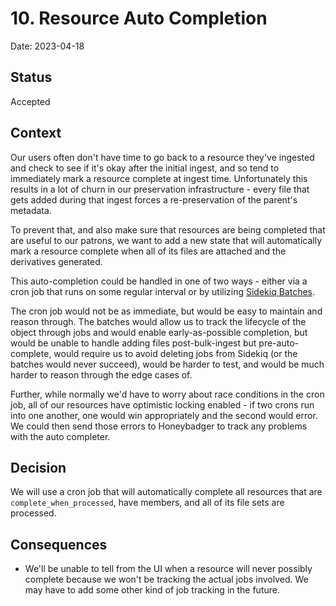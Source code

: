 # 10. Resource Auto Completion

Date: 2023-04-18

## Status

Accepted

## Context

Our users often don't have time to go back to a resource they've ingested and
check to see if it's okay after the initial ingest, and so tend to immediately
mark a resource complete at ingest time. Unfortunately this results in a lot of
churn in our preservation infrastructure - every file that gets added during
that ingest forces a re-preservation of the parent's metadata.

To prevent that, and also make sure that resources are being completed that are
useful to our patrons, we want to add a new state that will automatically mark a
resource complete when all of its files are attached and the derivatives
generated.

This auto-completion could be handled in one of two ways - either via a cron
job that runs on some regular interval or by utilizing [Sidekiq
Batches](https://github.com/sidekiq/sidekiq/wiki/Batches).

The cron job would not be as immediate, but would be easy to maintain and reason through.
The batches would allow us to track the lifecycle of the object through jobs and would
enable early-as-possible completion, but would be
unable to handle adding files post-bulk-ingest but pre-auto-complete, would
require us to avoid deleting jobs from Sidekiq (or the batches would never
succeed), would be harder to test, and would be much harder to reason through the edge cases
of.

Further, while normally we'd have to worry about race conditions in the cron
job, all of our resources have optimistic locking enabled - if two crons run into
one another, one would win appropriately and the second would error. We could then
send those errors to Honeybadger to track any problems with the auto completer.

## Decision

We will use a cron job that will automatically complete all resources that are
`complete_when_processed`, have members, and all of its file sets are processed.

## Consequences

* We'll be unable to tell from the UI when a resource will never possibly
    complete because we won't be tracking the actual jobs involved. We may have
    to add some other kind of job tracking in the future.
